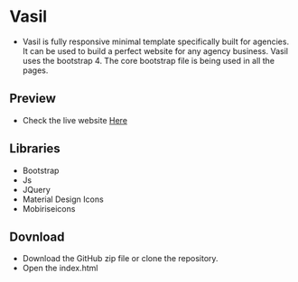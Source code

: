 # Vasil 

* Vasil is fully responsive minimal template specifically built for agencies. It can be used to build a perfect website for any agency business.
Vasil uses the bootstrap 4. The core bootstrap file is being used in all the pages.

## Preview

* Check the live website [Here](https://msmatki.github.io/LifeInsight-Template/)

## Libraries 

* Bootstrap
* Js
* JQuery
* Material Design Icons
* Mobiriseicons

## Dovnload

* Download the GitHub zip file or clone the repository.
* Open the index.html